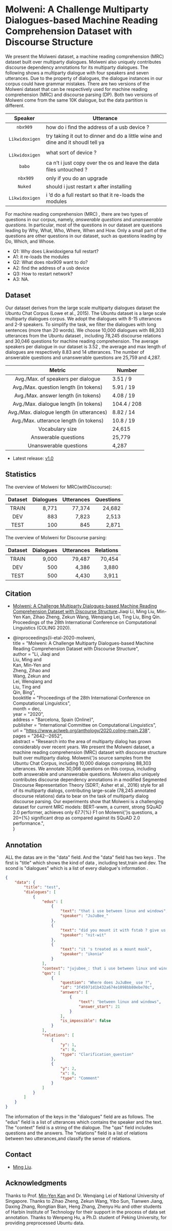 # Molweni: A Challenge Multiparty Dialogues-based Machine Reading Comprehension Dataset with Discourse Structure 

We present the Molweni dataset, a machine reading comprehension (MRC) dataset built over multiparty dialogues.
Molweni also uniquely contributes discourse dependency annotations for its multiparty dialogues.
The following shows a multiparty dialogue with four speakers and seven utterances. Due to the property of dialogues, the dialogue instances in our corpus could have grammar mistakes. There are two versions of the Molweni dataset that can be respectively used for machine reading comprehension (MRC) and discourse parsing (DP). Both two versions of Molweni come from the same 10K dialogue, but the data partition is different.

| Speaker | Utterance |
|:-------:|-----------|
| `nbx909` |  how do i ﬁnd the address of a usb device ? |
| `Likwidoxigen` | try taking it out to dinner and do a little wine and dine and it shoudl tell ya |
| ` Likwidoxigen` | what sort of device ? |
| `babo` | ca n’t i just copy over the os and leave the data ﬁles untouched ? |
| ` nbx909` | only if you do an upgrade |
| `Nuked` | should i just restart x after installing |
| `Likwidoxigen` | i ’d do a full restart so that it re-loads the modules |

For machine reading comprehension (MRC) , there are two types of questions in our corpus, namely, *answerable questions* and *unanswerable questions*. 
In particular, most of the questions in our dataset are questions leading by Why, What, Who, Where, When and How. Only a small part of the questions are other questions in our dataset, such as questions leading by Do, Which, and Whose. 


* Q1: Why does Likwidoxigena full restart? 
* A1: it re-loads the modules
* Q2: What does nbx909 want to do?
* A2: ﬁnd the address of a usb device 
* Q3: How to restart network?
* A3: NA.



## Dataset

Our dataset derives from the large scale multiparty dialogues dataset the Ubuntu Chat Corpus (Lowe et al., 2015). The Ubuntu dataset is a large scale multiparty dialogues corpus. We adopt the dialogues with 8-15 utterances and 2-9 speakers. To simplify the task, we ﬁlter the dialogues with long sentences (more than 20 words).
We choose 10,000 dialogues with 88,303 utterances from the Ubuntu dataset , including 78,245 discourse relations and 30,046 questions for machine reading comprehension. 
The average speakers per dialogue in our dataset is 3.52 , the average and max length of dialogues are respectively 8.83 and 14 utterances. The number of answerable questions and unanswerable questions are 25,759 and 4,287. 

| Metric | Number |
|:-------:|-----------|
| Avg./Max. of speakers per dialogue | 3.51 / 9 |
| Avg./Max. question length (in tokens) | 5.91 / 19 |
| Avg./Max. answer length (in tokens) | 4.08 / 19 |
| Avg./Max. dialogue length (in tokens)  | 104.4 / 208 |
| Avg./Max. dialogue length (in utterances) | 8.82 / 14 |
| Avg./Max. utterance length (in tokens) | 10.8 / 19 |
| Vocabulary size | 24,615 |
| Answerable questions | 25,779 |
| Unanswerable questions | 4,287 |
* Latest release: [v1.0](https://github.com/HIT-SCIR/Molweni)

## Statistics

The overview of Molweni for MRC(withDiscourse):

| Dataset | Dialogues | Utterances | Questions |
| :-----: | --------: | --------: | ------: |
|   TRAIN   |     8,771 | 77,374 |  24,682 |
|   DEV   |       883 |     7,823 |   2,513 |
|   TEST   |       100 |     845 |     2,871 |


The overview of Molweni for Discourse parsing:

| Dataset | Dialogues | Utterances | Relations |
| :-----: | --------: | --------: | ------: |
|   TRAIN   |   9,000 | 79,487 |  70,454 |
|   DEV   |     500 |     4,386 |  3,880 |
|   TEST   |    500 |     4,430 |  3,911 |


## Citation
* [Molweni: A Challenge Multiparty Dialogues-based Machine Reading Comprehension Dataset with Discourse Structure](https://www.aclweb.org/anthology/2020.coling-main.238/).Jiaqi Li, Ming Liu, Min-Yen Kan, Zihao Zheng, Zekun Wang, Wenqiang Lei, Ting Liu, Bing Qin. Proceedings of the 28th International Conference on Computational Linguistics (COLING  2020).

* @inproceedings{li-etal-2020-molweni,  <br>
    title = "Molweni: A Challenge Multiparty Dialogues-based Machine Reading Comprehension Dataset with Discourse Structure",  <br>
    author = "Li, Jiaqi  and  <br>
      Liu, Ming  and  <br>
      Kan, Min-Yen  and <br>
      Zheng, Zihao  and <br>
      Wang, Zekun  and <br>
      Lei, Wenqiang  and <br>
      Liu, Ting  and <br>
      Qin, Bing", <br>
    booktitle = "Proceedings of the 28th International Conference on Computational Linguistics", <br>
    month = dec, <br>
    year = "2020", <br>
    address = "Barcelona, Spain (Online)", <br>
    publisher = "International Committee on Computational Linguistics", <br>
    url = "https://www.aclweb.org/anthology/2020.coling-main.238", <br>
    pages = "2642--2652", <br>
    abstract = "Research into the area of multiparty dialog has grown considerably over recent years. We present the Molweni dataset, a machine reading comprehension (MRC) dataset with discourse structure built over multiparty dialog. Molweni{'}s source samples from the Ubuntu Chat Corpus, including 10,000 dialogs comprising 88,303 utterances. We annotate 30,066 questions on this corpus, including both answerable and unanswerable questions. Molweni also uniquely contributes discourse dependency annotations in a modified Segmented Discourse Representation Theory (SDRT; Asher et al., 2016) style for all of its multiparty dialogs, contributing large-scale (78,245 annotated discourse relations) data to bear on the task of multiparty dialog discourse parsing. Our experiments show that Molweni is a challenging dataset for current MRC models: BERT-wwm, a current, strong SQuAD 2.0 performer, achieves only 67.7{\%} F1 on Molweni{'}s questions, a 20+{\%} significant drop as compared against its SQuAD 2.0 performance.", <br>
} <br>

## Annotation
ALL the datas are in the "data" field. And the "data" field has two keys . The first is "title" which shows the kind of data , including test,train and dev.
The scond is "dialogues" which is a list of every dialogue's information .

```json
{
    "data": {
        "title": "test", 
        "dialogues": [
            {
                "edus": [
                    {
                        "text": "that i use between linux and windows", 
                        "speaker": "JuJuBee_"
                    }, 
                    {
                        "text": "did you mount it with fstab ? give us a pastebin of the fstab that is probably it eh.EMOJI", 
                        "speaker": "nit-wit"
                    }, 
                    {
                        "text": "it 's treated as a mount mask", 
                        "speaker": "ikonia"
                    }
                ], 
                "context": "jujubee_: that i use between linux and windows nit-wit: did you mount it with fstab ? give us a pastebin of the fstab that is probably it eh.emoji ikonia: it 's treated as a mount mask", 
                "qas": [
                    {
                        "question": "Where does JuJuBee_ use ?", 
                        "id": "3f45971d1b432a674e1098bb80ebe70c", 
                        "answers": [
                            {
                                "text": "between linux and windows", 
                                "answer_start": 21
                            }
                        ], 
                        "is_impossible": false
                    }
                ], 
                "relations": [
                    {
                        "y": 1, 
                        "x": 0, 
                        "type": "Clarification_question"
                    }, 
                    {
                        "y": 2, 
                        "x": 0, 
                        "type": "Comment"
                    }
                ]
            }
        ]
    }
}
```
The information of the keys in the "dialogues" field are as follows.
The "edus" field is a list of utterances which contains the speaker and the text.
The "context" field is a string of the dialogue.
The "qas" field includes questions and the answers.
The "relations" field is a list of relations between two utterances,and classify the sense of relations.

## Contact

* [Ming Liu](http://homepage.hit.edu.cn/liuming1981).

## Acknowledgments

Thanks to Prof. [Min-Yen Kan](https://www.comp.nus.edu.sg/~kanmy/index.html) and Dr. Wenqiang Lei of National University of Singapore. Thanks to Zihao Zheng, Zekun Wang, Yibo Sun, Tianwen Jiang, Daxing Zhang, Rongtian Bian, Heng Zhang, Zhenyu Hu and other students of Harbin Institute of Technology for their support in the process of data set annotation. Thanks to Wenpeng Hu, a Ph.D. student of Peking University, for providing preprocessed Ubuntu data.
